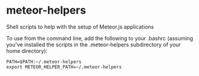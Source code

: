 meteor-helpers
==============
Shell scripts to help with the setup of Meteor.js applications

To use from the command line, add the following to your .bashrc (assuming you've installed the scripts in the .meteor-helpers subdirectory of your home directory):

```
PATH=$PATH:~/.meteor-helpers
export METEOR_HELPER_PATH=~/.meteor-helpers
```
